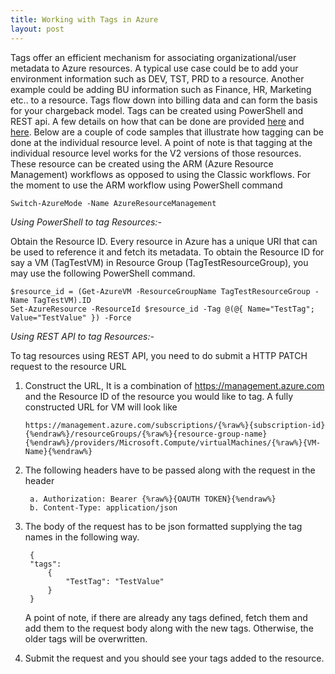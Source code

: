 ```yaml
---
title: Working with Tags in Azure
layout: post
---
```


Tags offer an efficient mechanism for associating organizational/user metadata to Azure resources. A typical use case could be to add your environment 
information such as DEV, TST, PRD to a resource. Another example could be adding BU information such as Finance, HR, Marketing etc.. to a resource. 
Tags flow down into billing data and can form the basis for your chargeback model. Tags can be created using PowerShell and REST api. A few details 
on how that can be done are provided [here](https://azure.microsoft.com/en-us/documentation/articles/resource-group-using-tags/) and 
[here](http://msdn.microsoft.com/library/azure/dn790568.aspx). Below are a couple of code samples that illustrate how tagging can be done at the individual
resource level. A point of note is that tagging at the individual resource level works for the V2 versions of those resources. These resource can be created
using the ARM (Azure Resource Management) workflows as opposed to using the Classic workflows. For the moment to use the ARM workflow using PowerShell command


    Switch-AzureMode -Name AzureResourceManagement

*Using PowerShell to tag Resources:-*

Obtain the Resource ID. Every resource in Azure has a unique URI that can be used to reference it and fetch its metadata. To obtain the Resource ID for 
say a VM (TagTestVM) in Resource Group (TagTestResourceGroup), you may use the following PowerShell command. 

    $resource_id = (Get-AzureVM -ResourceGroupName TagTestResourceGroup -Name TagTestVM).ID
    Set-AzureResource -ResourceId $resource_id -Tag @(@{ Name="TestTag"; Value="TestValue" }) -Force

*Using REST API to tag Resources:-*

To tag resources using REST API, you need to do submit a HTTP PATCH request to the resource URL

1. Construct the URL, It is a combination of https://management.azure.com and the Resource ID of the resource you would like to tag. A fully constructed
URL for VM will look like 

	```
	https://management.azure.com/subscriptions/{%raw%}{subscription-id}{%endraw%}/resourceGroups/{%raw%}{resource-group-name}{%endraw%}/providers/Microsoft.Compute/virtualMachines/{%raw%}{VM-Name}{%endraw%}
	```

2. The following headers have to be passed along with the request in the header

		a. Authorization: Bearer {%raw%}{OAUTH TOKEN}{%endraw%}
		b. Content-Type: application/json

3. The body of the request has to be json formatted supplying the tag names in the following way.

		{
		"tags": 
		    {
		        "TestTag": "TestValue"
		    }
		} 
		
	A point of note, if there are already any tags defined, fetch them and add them to the request body along with the new tags. Otherwise, the older tags
	will be overwritten.

4. Submit the request and you should see your tags added to the resource. 
